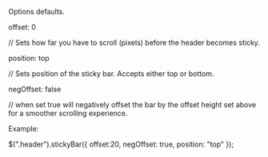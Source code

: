 Options defaults.

offset: 0

// Sets how far you have to scroll (pixels) before the header becomes sticky.

position: top

// Sets position of the sticky bar. Accepts either top or bottom.

negOffset: false

// when set true will negatively offset the bar by the offset height set above for a smoother scrolling experience.

Example:

$(".header").stickyBar({
  offset:20,
  negOffset: true,
  position: "top"
});